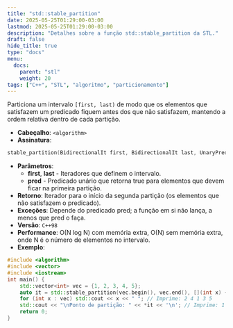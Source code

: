 ```yaml
---
title: "std::stable_partition"
date: 2025-05-25T01:29:00-03:00
lastmod: 2025-05-25T01:29:00-03:00
description: "Detalhes sobre a função std::stable_partition da STL."
draft: false
hide_title: true
type: "docs"
menu:
  docs:
    parent: "stl"
    weight: 20
tags: ["C++", "STL", "algoritmo", "particionamento"]
---
```


Particiona um intervalo `[first, last)` de modo que os elementos que satisfazem um predicado fiquem antes dos que não satisfazem, mantendo a ordem relativa dentro de cada partição.
- **Cabeçalho**: `<algorithm>`
- **Assinatura**:
```cpp
stable_partition(BidirectionalIt first, BidirectionalIt last, UnaryPredicate pred);
```
- **Parâmetros**:
  - **first**, **last** - Iteradores que definem o intervalo.
  - **pred** - Predicado unário que retorna true para elementos que devem ficar na primeira partição.
- **Retorno**: Iterador para o início da segunda partição (os elementos que não satisfazem o predicado).
- **Exceções**: Depende do predicado pred; a função em si não lança, a menos que pred o faça.
- **Versão**: `C++98`
- **Performance**: O(N log N) com memória extra, O(N) sem memória extra, onde N é o número de elementos no intervalo.
- **Exemplo**:
```cpp
#include <algorithm>
#include <vector>
#include <iostream>
int main() {
    std::vector<int> vec = {1, 2, 3, 4, 5};
    auto it = std::stable_partition(vec.begin(), vec.end(), [](int x) { return x % 2 == 0; });
    for (int x : vec) std::cout << x << " "; // Imprime: 2 4 1 3 5
    std::cout << "\nPonto de partição: " << *it << '\n'; // Imprime: 1
    return 0;
}
```
